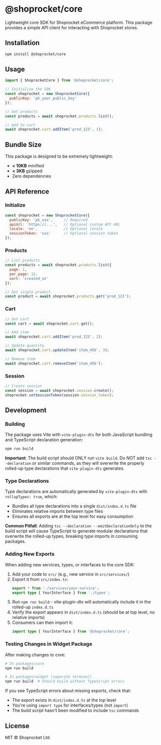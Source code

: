 # @shoprocket/core

Lightweight core SDK for Shoprocket eCommerce platform. This package provides a simple API client for interacting with Shoprocket stores.

## Installation

```bash
npm install @shoprocket/core
```

## Usage

```javascript
import { ShoprocketCore } from '@shoprocket/core';

// Initialize the SDK
const shoprocket = new ShoprocketCore({
  publicKey: 'pk_your_public_key'
});

// Get products
const products = await shoprocket.products.list();

// Add to cart
await shoprocket.cart.addItem('prod_123', 1);
```

## Bundle Size

This package is designed to be extremely lightweight:
- **< 10KB** minified
- **< 3KB** gzipped
- Zero dependencies

## API Reference

### Initialize

```javascript
const shoprocket = new ShoprocketCore({
  publicKey: 'pk_xxx',     // Required
  apiUrl: 'https://...',   // Optional custom API URL
  locale: 'en',            // Optional locale
  sessionToken: 'xxx'      // Optional session token
});
```

### Products

```javascript
// List products
const products = await shoprocket.products.list({
  page: 1,
  per_page: 12,
  sort: 'created_at'
});

// Get single product
const product = await shoprocket.products.get('prod_123');
```

### Cart

```javascript
// Get cart
const cart = await shoprocket.cart.get();

// Add item
await shoprocket.cart.addItem('prod_123', 2);

// Update quantity
await shoprocket.cart.updateItem('item_456', 3);

// Remove item
await shoprocket.cart.removeItem('item_456');
```

### Session

```javascript
// Create session
const session = await shoprocket.session.create();
shoprocket.setSessionToken(session.session_token);
```

## Development

### Building

The package uses Vite with `vite-plugin-dts` for both JavaScript bundling and TypeScript declaration generation:

```bash
npm run build
```

**Important**: The build script should ONLY run `vite build`. Do NOT add `tsc --declaration` or similar commands, as they will overwrite the properly rolled-up type declarations that `vite-plugin-dts` generates.

### Type Declarations

Type declarations are automatically generated by `vite-plugin-dts` with `rollupTypes: true`, which:
- Bundles all type declarations into a single `dist/index.d.ts` file
- Eliminates relative imports between type files
- Ensures all exports are at the top level for easy consumption

**Common Pitfall**: Adding `tsc --declaration --emitDeclarationOnly` to the build script will cause TypeScript to generate modular declarations that overwrite the rolled-up types, breaking type imports in consuming packages.

### Adding New Exports

When adding new services, types, or interfaces to the core SDK:

1. Add your code to `src/` (e.g., new service in `src/services/`)
2. Export it from `src/index.ts`:
   ```typescript
   export * from './services/your-service';
   export type { YourInterface } from './types';
   ```
3. Run `npm run build` - vite-plugin-dts will automatically include it in the rolled-up `index.d.ts`
4. Verify the export appears in `dist/index.d.ts` (should be at top level, no relative imports)
5. Consumers can then import it:
   ```typescript
   import type { YourInterface } from '@shoprocket/core';
   ```

### Testing Changes in Widget Package

After making changes to core:

```bash
# In packages/core
npm run build

# In packages/widget (separate terminal)
npm run build  # Should build without TypeScript errors
```

If you see TypeScript errors about missing exports, check that:
- The export exists in `dist/index.d.ts` at the top level
- You're using `import type` for interfaces/types (not `import`)
- The build script hasn't been modified to include `tsc` commands

## License

MIT © Shoprocket Ltd.